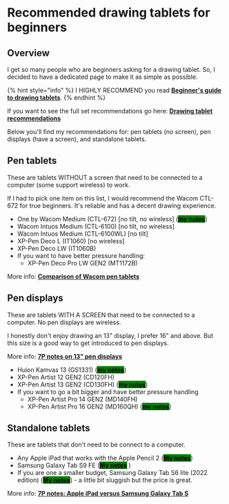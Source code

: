 # Recommended drawing tablets for beginners

## Overview

I get so many people who are beginners asking for a drawing tablet. So, I decided to have a dedicated page to make it as simple as possible.

{% hint style="info" %}
I HIGHLY RECOMMEND you read [**Beginner's guide to drawing tablets**](../guides/beginners-guide.md).
{% endhint %}

If you want to see the full set recommendations go here: [**Drawing tablet recommendations**](./)&#x20;

Below you'll find my recommendations for: pen tablets (no screen), pen displays (have a screen), and standalone tablets.&#x20;

## Pen tablets

These are tablets WITHOUT a screen that need to be connected to a computer (some support wireless) to work.

If I had to pick one item on this list, I would recommend the Wacom CTL-672 for true beginners. It's reliable and has a decent drawing experience.

* One by Wacom Medium (CTL-672) \[no tilt, no wireless] ([<mark style="background-color:green;">**my notes**</mark>](../product-info/wacom/one-by-wacom/7p-notes-one-by-wacom-ctl-x72.md))
* Wacom Intuos Medium (CTL-6100) \[no tilt, no wireless]&#x20;
* Wacom Intuos Medium (CTL-6100WL) \[no tilt]
* XP-Pen Deco L (IT1060) \[no wireless]
* XP-Pen Deco LW (IT1060B)
* If you want to have better pressure handling:
  * XP-Pen Deco Pro LW GEN2 (MT1172B)&#x20;

More info: [**Comparison of Wacom pen tablets**](../product-info/wacom/comparison-of-wacom-pen-tablets.md)&#x20;

## Pen displays

These are tablets WITH A SCREEN that need to be connected to a computer. No pen displays are wireless.

I honestly don't enjoy drawing an 13" display, I prefer 16" and above. But this size is a good way to get introduced to pen displays.

More info: [**7P notes on 13" pen displays**](../product-info/7p-notes-other/7p-notes-huion-gs1331-xppen-cd130fh.md)&#x20;

* Huion Kamvas 13 (GS1331)  ([<mark style="background-color:green;">**my notes**</mark>](../product-info/huion/huion-kamvas/7p-notes-huion-kamvas-13-gs1331.md))
* XP-Pen Artist 12 GEN2 (CD120FH)
* XP-Pen Artist 13 GEN2 (CD130FH)  ([<mark style="background-color:green;">**my notes**</mark>](../product-info/xp-pen/xp-pen-artist-gen2/7p-notes-xp-pen-artist-16-gen2-cd160fh.md))
* If you want to go a bit bigger and have better pressure handling
  * XP-Pen Artist Pro 14 GEN2 (MD140FH)
  * XP-Pen Artist Pro 16 GEN2 (MD160QH) ([<mark style="background-color:green;">**my notes**</mark>](../product-info/xp-pen/xp-pen-artist-pro-gen2/7p-notes-xp-pen-artist-pro-16-2nd-gen-md160qh.md))

## Standalone tablets

These are tablets that don't need to be connect to a computer.

* Any Apple iPad that works with the Apple Pencil 2 ([<mark style="background-color:green;">**My notes**</mark>](../product-info/apple/7p-notes-apple-ipad.md))
* Samsung Galaxy Tab S9 FE ([<mark style="background-color:green;">**My notes**</mark>](../product-info/samsung/7p-notes-samsung-galaxy-tab-s.md) )
* If you are one a smaller budget, Samsung Galaxy Tab S6 lite (2022 edition)  ([<mark style="background-color:green;">**My notes**</mark>](../product-info/samsung/7p-notes-samsung-galaxy-tab-s.md)) - a little bit sluggish but the price is great.

More info: [**7P notes: Apple iPad versus Samsung Galaxy Tab S**](../product-info/apple/7p-notes-apple-ipad-versus-samsung-galaxy-tab-s.md)&#x20;


